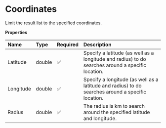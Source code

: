 # Coordinates

Limit the result list to the specified coordinates.

**Properties**

| Name      | Type   | Required | Description                                                                                       |
| :-------- | :----- | :------- | :------------------------------------------------------------------------------------------------ |
| Latitude  | double | ✅       | Specify a latitude (as well as a longitude and radius) to do searches around a specific location. |
| Longitude | double | ✅       | Specify a longitude (as well as a latitude and radius) to do searches around a specific location. |
| Radius    | double | ✅       | The radius is km to search around the specified latitude and longitude.                           |

<!-- This file was generated by liblab | https://liblab.com/ -->
